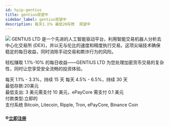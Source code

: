 ```yaml
---
id: hyip-gentius
title: gentius观望中
sidebar_label: gentius观望中
description: 每天1.1％ 最低20存款  观望中
---
```

![](https://gentius.top/assets/images/logo.png)
GENTIUS LTD 是一个先进的人工智能驱动平台，利用智能交易机器人分析去中心化交易所 (DEX)，并以无与伦比的速度和精度执行交易。这项尖端技术确保稳定的每日收益，同时消除手动交易和欺诈行为的风险。

轻松赚取 1.1%-10% 的每日收益——GENTIUS LTD 为您处理加密货币交易的复杂性，同时让您享受安全流畅的投资体验。

每天 1.1% - 3.3%，持续 15 天 每天 4.5% - 6.5%，持续 30 天    
最低存款:20美元    
最低支出: 3 美元需支付 10 美元，ePayCore 需支付 0.1 美元   
付款类型:立即的     
支付系统 Bitcoin, Litecoin, Ripple, Tron, ePayCore, Binance Coin

### ®️[`立即注册`](https://gentius.top/?ref=gen549955)



